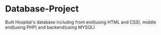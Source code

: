 # Database-Project

Built Hospital's database includng front end(using HTML and CSS), middle end(using PHP) and backend(using MYSQL)

